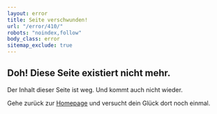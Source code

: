 ```yaml
---
layout: error
title: Seite verschwunden!
url: "/error/410/"
robots: "noindex,follow"
body_class: error
sitemap_exclude: true
---
```


## Doh! Diese Seite existiert nicht mehr.

Der Inhalt dieser Seite ist weg. Und kommt auch nicht wieder.

Gehe zurück zur [Homepage](/) und versucht dein Glück dort noch einmal.
